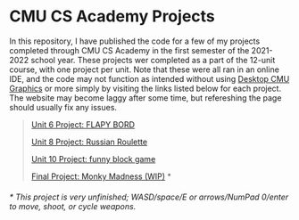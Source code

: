 # CMU CS Academy Projects
In this repository, I have published the code for a few of my projects completed through CMU CS Academy in the first semester of the 2021-2022 school year. These projects wer completed as a part of the 12-unit course, with one project per unit. Note that these were all ran in an online IDE, and the code may not function as intended without using [Desktop CMU Graphics](https://academy.cs.cmu.edu/desktop) or more simply by visiting the links listed below for each project. The website may become laggy after some time, but refereshing the page should usually fix any issues.

> [Unit 6 Project: FLAPY BORD](https://academy.cs.cmu.edu/sharing/papayaWhipCow2190)
> 
> [Unit 8 Project: Russian Roulette](https://academy.cs.cmu.edu/sharing/gainsboroFrog3525)
> 
> [Unit 10 Project: funny block game](https://academy.cs.cmu.edu/sharing/forestGreenDolphin4279)
> 
> [Final Project: Monky Madness (WIP)](https://academy.cs.cmu.edu/sharing/aliceBlueSnake9334) *

###### \* This project is very unfinished; WASD/space/E or arrows/NumPad 0/enter to move, shoot, or cycle weapons.
